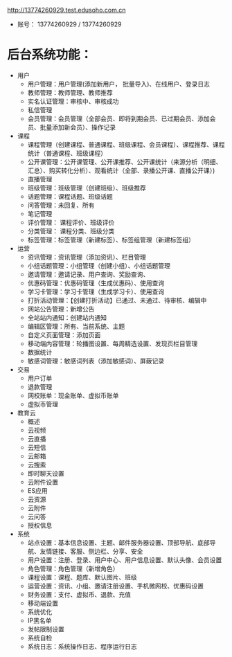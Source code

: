 http://13774260929.test.edusoho.com.cn
+ 账号： 13774260929 / 13774260929

# 后台系统功能：
+ 用户 
    + 用户管理：用户管理(添加新用户， 批量导入)、在线用户、登录日志
    + 教师管理：教师管理、教师推荐
    + 实名认证管理：审核中、审核成功
    + 私信管理
    + 会员管理：会员管理（全部会员、即将到期会员、已过期会员、添加会员、批量添加新会员）、操作记录
+ 课程
    + 课程管理（创建课程、普通课程、班级课程、会员课程）、课程推荐、课程统计（普通课程、班级课程）
    + 公开课管理：公开课管理、公开课推荐、公开课统计（来源分析（明细、汇总）、购买转化分析）、观看统计（全部、录播公开课、直播公开课）)
    + 直播管理
    + 班级管理：班级管理（创建班级）、班级推荐
    + 话题管理：课程话题、班级话题
    + 问答管理：未回复、所有
    + 笔记管理
    + 评价管理： 课程评价、班级评价
    + 分类管理： 课程分类、班级分类
    + 标签管理：标签管理（新建标签）、标签组管理（新建标签组）
+ 运营
    + 资讯管理：资讯管理（添加资讯）、栏目管理
    + 小组话题管理：小组管理（创建小组）、小组话题管理
    + 邀请管理：邀请记录、用户查询、奖励查询、
    + 优惠码管理：优惠码管理（生成优惠码）、使用查询
    + 学习卡管理：学习卡管理（生成学习卡）、使用查询
    + 打折活动管理：【创建打折活动】已通过、未通过、待审核、编辑中
    + 网站公告管理：新增公告
    + 全站站内通知：创建站内通知
    + 编辑区管理：所有、当前系统、主题
    + 自定义页面管理：添加页面
    + 移动端内容管理：轮播图设置、每周精选设置、发现页栏目管理
    + 数据统计
    + 敏感词管理：敏感词列表（添加敏感词）、屏蔽记录
+ 交易
    + 用户订单
    + 退款管理
    + 网校账单：现金账单、虚拟币账单
    + 虚拟币管理
+ 教育云
    + 概述
    + 云视频
    + 云直播
    + 云短信
    + 云邮箱
    + 云搜索
    + 即时聊天设置
    + 云附件设置
    + ES应用
    + 云资源
    + 云附件
    + 云问答
    + 授权信息
+ 系统
    + 站点设置：基本信息设置、主题、邮件服务器设置、顶部导航、底部导航、友情链接、客服、侧边栏、分享、安全
    + 用户设置：注册、登录、用户中心、用户信息设置、默认头像、会员设置
    + 角色管理：角色管理（新增角色）
    + 课程设置：课程、题库、默认图片、班级
    + 运营设置：资讯、小组、邀请注册设置、手机微网校、优惠码设置
    + 财务设置：支付、虚拟币、退款、充值
    + 移动端设置
    + 系统优化
    + IP黑名单
    + 发帖限制设置
    + 系统自检
    + 系统日志：系统操作日志、程序运行日志
    
    
    

    

    